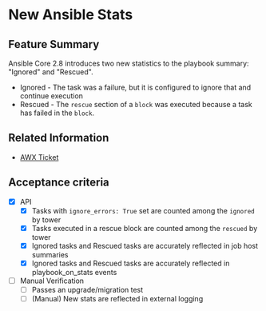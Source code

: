 # New Ansible Stats

## Feature Summary

Ansible Core 2.8 introduces two new statistics to the playbook summary: "Ignored" and "Rescued".

* Ignored - The task was a failure, but it is configured to ignore that and continue execution
* Rescued - The `rescue` section of a `block` was executed because a task has failed in the `block`.

## Related Information

* [AWX Ticket](https://github.com/ansible/awx/issues/466)

## Acceptance criteria

* [x] API
  * [x] Tasks with `ignore_errors: True` set are counted among the `ignored` by tower
  * [x] Tasks executed in a rescue block are counted among the `rescued` by tower
  * [x] Ignored tasks and Rescued tasks are accurately reflected in job host summaries
  * [x] Ignored tasks and Rescued tasks are accurately reflected in playbook_on_stats events

* [ ] Manual Verification
  * [ ] Passes an upgrade/migration test
  * [ ] (Manual) New stats are reflected in external logging
